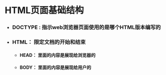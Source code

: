 # HTML页面基础结构

- ### DOCTYPE : 指示web浏览器页面使用的是哪个HTML版本编写的

  

- ### HTML： 限定文档的开始和结束

  - #### HEAD： 里面的内容是展现给浏览器的

  - #### BODY： 里面的内容是展现给用户的

